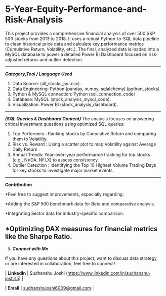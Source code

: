 # 5-Year-Equity-Performance-and-Risk-Analysis
This project provides a comprehensive financial analysis of over 500 S&P 500 stocks from 2013 to 2018. It uses a robust Python-to-SQL data pipeline to clean historical price data and calculate key performance metrics (Cumulative Return, Volatility, etc.). The final, analyzed data is loaded into a MySQL database to power a detailed Power BI Dashboard focused on risk-adjusted returns and outlier detection.

---

***Category,Tool / Language Used***
1. Data Source: (all_stocks_5yr.csv).
2. Data Engineering: Python (pandas, numpy, sqlalchemy) (python_stocks).
3. Python & MySQL connection: Python (sql_connection_code)
4. Database: MySQL (stock_analysis_mysql_code).
5. Visualization: Power BI (stock_analysis_dashboard).
---
***(SQL Queries & Dashboard Content)***
The analysis focuses on answering critical investment questions using optimized SQL queries:
1. Top Performers : Ranking stocks by Cumulative Return and comparing them to Volatility.
2. Risk vs. Reward : Using a scatter plot to map Volatility against Average Daily Return .
3. Annual Trends: Year-over-year performance tracking for top stocks (e.g., NVDA, NFLX) to assess consistency.
4. Outlier Detection : Identifying the Top 10 Highest Volume Trading Days for key stocks to investigate major market events.
---
**Contribution**

*Feel free to suggest improvements, especially regarding:

*Adding the S&P 500 benchmark data for Beta and comparative analysis.

*Integrating Sector data for industry-specific comparison.

*Optimizing DAX measures for financial metrics like the Sharpe Ratio.
---
5. ***Connect with Me***

If you have any questions about this project, want to discuss data strategy, or are interested in collaboration, feel free to connect!

| **LinkedIn** | Sudhanshu Joshi (https://www.linkedin.com/in/sudhanshu-joshi15) |

| **Email** | sudhanshujoshi6009@gmail.com |
